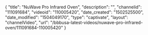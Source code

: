 {
    "title": "NuWave Pro Infrared Oven",
    "description": "",
    "channelid": "111091684",
    "videoid": "110005420",
    "date_created": "1502525500",
    "date_modified": "1504049170",
    "type": "captivate",
    "layout": "channelVideo",
    "url": "\/bbbusa-latest-videos\/nuwave-pro-infrared-oven\/111091684-110005420"
}